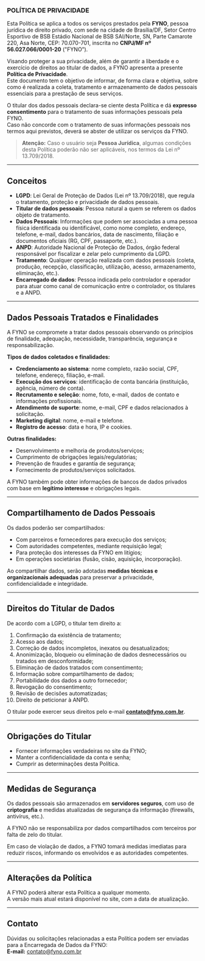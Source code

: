 ### POLÍTICA DE PRIVACIDADE

Esta Política se aplica a todos os serviços prestados pela **FYNO**, pessoa jurídica de direito privado, com sede na cidade de Brasília/DF, Setor Centro Esportivo de BSB Estádio Nacional de BSB SAI/Norte, SN, Parte Camarote 220, Asa Norte, CEP: 70.070-701, inscrita no **CNPJ/MF nº 56.027.066/0001-20** ("FYNO”).

Visando proteger a sua privacidade, além de garantir a liberdade e o exercício de direitos ao titular de dados, a FYNO apresenta a presente **Política de Privacidade**.  
Este documento tem o objetivo de informar, de forma clara e objetiva, sobre como é realizada a coleta, tratamento e armazenamento de dados pessoais essenciais para a prestação de seus serviços.

O titular dos dados pessoais declara-se ciente desta Política e dá **expresso consentimento** para o tratamento de suas informações pessoais pela FYNO.  
Caso não concorde com o tratamento de suas informações pessoais nos termos aqui previstos, deverá se abster de utilizar os serviços da FYNO.

> **Atenção:** Caso o usuário seja **Pessoa Jurídica**, algumas condições desta Política poderão não ser aplicáveis, nos termos da Lei nº 13.709/2018.

---

## Conceitos

- **LGPD**: Lei Geral de Proteção de Dados (Lei nº 13.709/2018), que regula o tratamento, proteção e privacidade de dados pessoais.
- **Titular de dados pessoais**: Pessoa natural a quem se referem os dados objeto de tratamento.
- **Dados Pessoais**: Informações que podem ser associadas a uma pessoa física identificada ou identificável, como nome completo, endereço, telefone, e-mail, dados bancários, data de nascimento, filiação e documentos oficiais (RG, CPF, passaporte, etc.).
- **ANPD**: Autoridade Nacional de Proteção de Dados, órgão federal responsável por fiscalizar e zelar pelo cumprimento da LGPD.
- **Tratamento**: Qualquer operação realizada com dados pessoais (coleta, produção, recepção, classificação, utilização, acesso, armazenamento, eliminação, etc.).
- **Encarregado de dados**: Pessoa indicada pelo controlador e operador para atuar como canal de comunicação entre o controlador, os titulares e a ANPD.

---

## Dados Pessoais Tratados e Finalidades

A FYNO se compromete a tratar dados pessoais observando os princípios de finalidade, adequação, necessidade, transparência, segurança e responsabilização.

**Tipos de dados coletados e finalidades:**
- **Credenciamento ao sistema**: nome completo, razão social, CPF, telefone, endereço, filiação, e-mail.
- **Execução dos serviços**: identificação de conta bancária (instituição, agência, número de conta).
- **Recrutamento e seleção**: nome, foto, e-mail, dados de contato e informações profissionais.
- **Atendimento de suporte**: nome, e-mail, CPF e dados relacionados à solicitação.
- **Marketing digital**: nome, e-mail e telefone.
- **Registro de acesso**: data e hora, IP e cookies.

**Outras finalidades:**
- Desenvolvimento e melhoria de produtos/serviços;
- Cumprimento de obrigações legais/regulatórias;
- Prevenção de fraudes e garantia de segurança;
- Fornecimento de produtos/serviços solicitados.

A FYNO também pode obter informações de bancos de dados privados com base em **legítimo interesse** e obrigações legais.

---

## Compartilhamento de Dados Pessoais

Os dados poderão ser compartilhados:
- Com parceiros e fornecedores para execução dos serviços;
- Com autoridades competentes, mediante requisição legal;
- Para proteção dos interesses da FYNO em litígios;
- Em operações societárias (fusão, cisão, aquisição, incorporação).

Ao compartilhar dados, serão adotadas **medidas técnicas e organizacionais adequadas** para preservar a privacidade, confidencialidade e integridade.

---

## Direitos do Titular de Dados

De acordo com a LGPD, o titular tem direito a:
1. Confirmação da existência de tratamento;
2. Acesso aos dados;
3. Correção de dados incompletos, inexatos ou desatualizados;
4. Anonimização, bloqueio ou eliminação de dados desnecessários ou tratados em desconformidade;
5. Eliminação de dados tratados com consentimento;
6. Informação sobre compartilhamento de dados;
7. Portabilidade dos dados a outro fornecedor;
8. Revogação do consentimento;
9. Revisão de decisões automatizadas;
10. Direito de peticionar à ANPD.

O titular pode exercer seus direitos pelo e-mail **[contato@fyno.com.br](mailto:contato@fyno.com.br)**.

---

## Obrigações do Titular

- Fornecer informações verdadeiras no site da FYNO;
- Manter a confidencialidade da conta e senha;
- Cumprir as determinações desta Política.

---

## Medidas de Segurança

Os dados pessoais são armazenados em **servidores seguros**, com uso de **criptografia** e medidas atualizadas de segurança da informação (firewalls, antivírus, etc.).

A FYNO não se responsabiliza por dados compartilhados com terceiros por falta de zelo do titular.

Em caso de violação de dados, a FYNO tomará medidas imediatas para reduzir riscos, informando os envolvidos e as autoridades competentes.

---

## Alterações da Política

A FYNO poderá alterar esta Política a qualquer momento.  
A versão mais atual estará disponível no site, com a data de atualização.

---

## Contato

Dúvidas ou solicitações relacionadas a esta Política podem ser enviadas para a Encarregada de Dados da FYNO:  
**E-mail:** [contato@fyno.com.br](mailto:contato@fyno.com.br)
